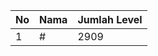 | No | Nama            | Jumlah Level |
|----|-----------------|--------------|
| 1  | #    |    2909        |

